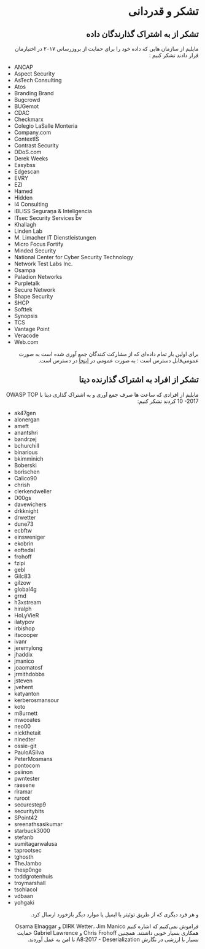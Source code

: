 # <div dir="rtl" align="right">تشکر و قدردانی</div>

## <div dir="rtl" align="right">تشکر از به اشتراک گذارندگان داده</div>

<p dir="rtl" align="right">مایلیم از سازمان هایی که داده خود را برای حمایت از بروزرسانی ۲۰۱۷ در اختیارمان قرار دادند تشکر کنیم :</p>

- ANCAP
- Aspect Security
- AsTech Consulting
- Atos
- Branding Brand
- Bugcrowd
- BUGemot
- CDAC
- Checkmarx
- Colegio LaSalle Monteria
- Company.com
- ContextIS
- Contrast Security
- DDoS.com
- Derek Weeks
- Easybss
- Edgescan
- EVRY
- EZI
- Hamed
- Hidden
- I4 Consulting
- iBLISS Seguran̤a & Intelig̻encia
- ITsec Security Services bv
- Khallagh
- Linden Lab
- M. Limacher IT Dienstleistungen
- Micro Focus Fortify
- Minded Security
- National Center for Cyber Security Technology
- Network Test Labs Inc.
- Osampa
- Paladion Networks
- Purpletalk
- Secure Network
- Shape Security
- SHCP
- Softtek
- Synopsis
- TCS
- Vantage Point
- Veracode
- Web.com

<p dir="rtl" align="right">برای اولین بار تمام داده‌ای که از مشارکت کنندگان جمع آوری شده است به صورت عمومی‌قابل دسترس است : به صورت عمومی در <a href="https://github.com/OWASP/Top10/tree/master/2017/datacall/submissions">اینجا</a> در دسترس است.</p>

## <div dir="rtl" align="right">تشکر از افراد به اشتراک گذارنده دیتا</div>

<p dir="rtl" align="right">مایلیم از افرادی که ساعت ها صرف جمع آوری و به اشتراک گذاری دیتا با  OWASP TOP 10 -2017 کردند تشکر کنیم:</p>

- ak47gen
- alonergan
- ameft
- anantshri
- bandrzej
- bchurchill
- binarious
- bkimminich
- Boberski
- borischen
- Calico90
- chrish
- clerkendweller
- D00gs
- davewichers
- drkknight
- drwetter
- dune73
- ecbftw
- einsweniger
- ekobrin
- eoftedal
- frohoff
- fzipi
- gebl
- Gilc83
- gilzow
- global4g
- grnd
- h3xstream
- hiralph
- HoLyVieR
- ilatypov
- irbishop
- itscooper
- ivanr
- jeremylong
- jhaddix
- jmanico
- joaomatosf
- jrmithdobbs
- jsteven
- jvehent
- katyanton
- kerberosmansour
- koto
- m8urnett
- mwcoates
- neo00
- nickthetait
- ninedter
- ossie-git
- PauloASilva
- PeterMosmans
- pontocom
- psiinon
- pwntester
- raesene
- riramar
- ruroot
- securestep9
- securitybits
- SPoint42
- sreenathsasikumar
- starbuck3000
- stefanb
- sumitagarwalusa
- taprootsec
- tghosth
- TheJambo
- thesp0nge
- toddgrotenhuis
- troymarshall
- tsohlacol
- vdbaan
- yohgaki

<p dir="rtl" align="right">و هر فرد دیگری که از طریق توئیتر یا ایمیل یا موارد دیگر بازخورد ارسال کرد.</p>

<p dir="rtl" align="right">فراموش نمی‌کنیم که اشاره کنیم DIRK Wetter، Jim Manico  و Osama Elnaggar  همکاری بسیار خوبی داشتند. همچنین Chris Frohoff  و Gabriel Lawrence  حمایت بسیار با ارزشی در نگارش A8:2017 - Deserialization   نا امن  به عمل آوردند.</p>
